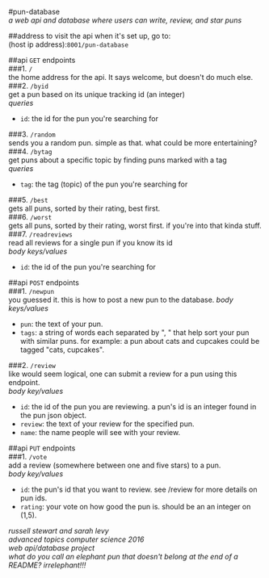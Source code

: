#pun-database  
_a web api and database where users can write, review, and star puns_  

##address
to visit the api when it's set up, go to:  
(host ip address):```8001/pun-database```

##api ```GET``` endpoints  
###1. ```/```   
  the home address for the api. It says welcome, but doesn't do much else.
###2. ```/byid```  
  get a pun based on its unique tracking id (an integer)  
  _queries_  

  * ```id```: the id for the pun you're searching for  

###3. ```/random```  
  sends you a random pun. simple as that. what could be more entertaining?  
###4. ```/bytag```  
  get puns about a specific topic by finding puns marked with a tag  
  _queries_  

  * ```tag```: the tag (topic) of the pun you're searching for  

###5. ```/best```   
  gets all puns, sorted by their rating, best first.  
###6. ```/worst```    
  gets all puns, sorted by their rating, worst first. if you're into that kinda stuff.  
###7. ```/readreviews```  
  read all reviews for a single pun if you know its id  
  _body keys/values_  

  * ```id```: the id of the pun you're searching for  

##api ```POST``` endpoints  
###1. ```/newpun```  
you guessed it. this is how to post a new pun to the database.
_body keys/values_

* ```pun```: the text of your pun.  
* ```tags```: a string of words each separated by ", " that help sort your pun with similar puns. for example: a pun about cats and cupcakes could be tagged "cats, cupcakes".

###2. ```/review```  
like would seem logical, one can submit a review for a pun using this endpoint.  
_body key/values_  

* ```id```: the id of the pun you are reviewing. a pun's id is an integer found in the pun json object.  
* ```review```: the text of your review for the specified pun.  
* ```name```: the name people will see with your review.  

##api ```PUT``` endpoints  
###1. ```/vote```  
add a review (somewhere between one and five stars) to a pun.  
_body key/values_  

* ```id```: the pun's id that you want to review. see /review for more details on pun ids.  
* ```rating```: your vote on how good the pun is. should be an an integer on (1,5).  
  
  
  
  
_russell stewart and sarah levy_  
_advanced topics computer science 2016_  
_web api/database project_  
_what do you call an elephant pun that doesn't belong at the end of a README? irrelephant!!!_
